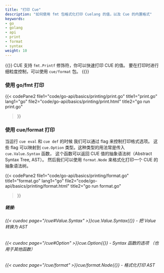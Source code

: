 ```yaml
---
title: "打印 Cue"
description: "如何使用 fmt 包格式化打印 Cuelang 的值，以及 Cue 的内置格式"
keywords:
- go
- golang
- api
- print
- format
- syntax
weight: 10
---
```


{{<lead>}}
CUE 支持 `fmt.Printf` 修饰符，你可以快速打印 CUE 的值。
要在打印时进行细粒度控制，可以使用 `cue/format` 包。
{{</lead>}}

### 使用 go/fmt 打印

{{< codePane2 
	file1="code/go-api/basics/printing/print.go" title1="print.go" lang1="go"
	file2="code/go-api/basics/printing/print.html"  title2="go run print.go"
>}}

### 使用 cue/format 打印

当运行 `cue eval` 和 `cue def` 的时候 我们可以通过 flag 来控制打印格式选项。
这些 flag 可以映射到 `cue.Option` 类型。这种类型的用法常是传入 `cue.Value.Syntax` 函数，
这个函数可以返回 CUE 值的抽象语法树（Abstract Syntax Tree, AST）。
然后我们可以使用 `format.Node` 来格式化打印一个 CUE 的抽象语法树。

{{< codePane2 
	file1="code/go-api/basics/printing/format.go" title1="format.go" lang1="go"
	file2="code/go-api/basics/printing/format.html"  title2="go run format.go"
>}}

##### 链接:
###### {{< cuedoc page="/cue#Value.Syntax" >}}cue.Value.Syntax{{</cuedoc>}} - 把 Value 转换为 AST
###### {{< cuedoc page="/cue#Option" >}}cue.Option{{</cuedoc>}} - Syntax 函数的选项 （也用于其他函数）
###### {{< cuedoc page="/cue/format" >}}cue/format.Node{{</cuedoc>}} - 格式化打印 AST

